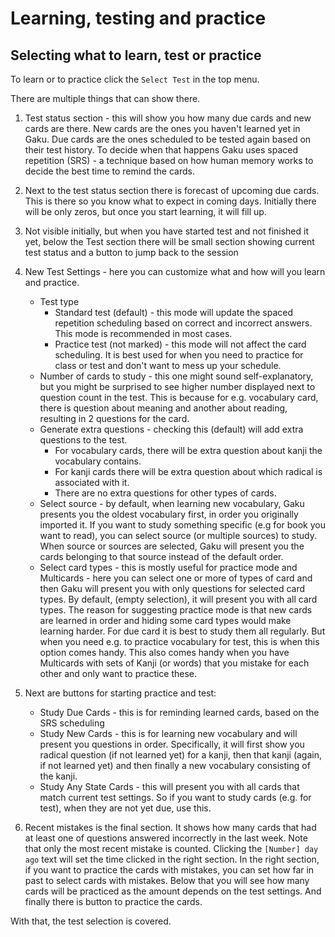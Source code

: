 
# Learning, testing and practice
## Selecting what to learn, test or practice
To learn or to practice click the `Select Test` in the top menu.

There are multiple things that can show there.

1. Test status section - this will show you how many due cards and new cards are there. New cards are the ones you haven't learned yet in Gaku. Due cards are the ones scheduled to be tested again based on their test history. To decide when that happens Gaku uses spaced repetition (SRS) - a technique based on how human memory works to decide the best time to remind the cards.

2. Next to the test status section there is forecast of upcoming due cards. This is there so you know what to expect in coming days. Initially there will be only zeros, but once you start learning, it will fill up.

3. Not visible initially, but when you have started test and not finished it yet, below the Test section there will be small section showing current test status and a button to jump back to the session

4. New Test Settings - here you can customize what and how will you learn and practice.
    - Test type 
        - Standard test (default) - this mode will update the spaced repetition scheduling based on correct and incorrect answers. This mode is recommended in most cases.
        - Practice test (not marked) - this mode will not affect the card scheduling. It is best used for when you need to practice for class or test and don't want to mess up your schedule.
    - Number of cards to study - this one might sound self-explanatory, but you might be surprised to see higher number displayed next to question count in the test. This is because for e.g. vocabulary card, there is question about meaning and another about reading, resulting in 2 questions for the card.
    - Generate extra questions - checking this (default) will add extra questions to the test.
        - For vocabulary cards, there will be extra question about kanji the vocabulary contains.
        - For kanji cards there will be extra question about which radical is associated with it.
        - There are no extra questions for other types of cards.
    - Select source - by default, when learning new vocabulary, Gaku presents you the oldest vocabulary first, in order you originally imported it. If you want to study something specific (e.g for book you want to read), you can select source (or multiple sources) to study. When source or sources are selected, Gaku will present you the cards belonging to that source instead of the default order.
    - Select card types - this is mostly useful for practice mode and Multicards - here you can select one or more of types of card and then Gaku will present you with only questions for selected card types. By default, (empty selection), it will present you with all card types. The reason for suggesting practice mode is that new cards are learned in order and hiding some card types would make learning harder. For due card it is best to study them all regularly. But when you need e.g. to practice vocabulary for test, this is when this option comes handy. This also comes handy when you have Multicards with sets of Kanji (or words) that you mistake for each other and only want to practice these.

5. Next are buttons for starting practice and test:
    - Study Due Cards - this is for reminding learned cards, based on the SRS scheduling
    - Study New Cards - this is for learning new vocabulary and will present you questions in order. Specifically, it will first show you radical question (if not learned yet) for a kanji, then that kanji (again, if not learned yet) and then finally a new vocabulary consisting of the kanji.
    - Study Any State Cards - this will present you with all cards that match current test settings. So if you want to study cards (e.g. for test), when they are not yet due, use this.

6. Recent mistakes is the final section. It shows how many cards that had at least one of questions answered incorrectly in the last week. Note that only the most recent mistake is counted. Clicking the `[Number] day ago` text will set the time clicked in the right section. In the right section, if you want to practice the cards with mistakes, you can set how far in past to select cards with mistakes. Below that you will see how many cards will be practiced as the amount depends on the test settings. And finally there is button to practice the cards.

With that, the test selection is covered.

